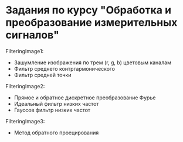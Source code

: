 # Задания по курсу "Обработка и преобразование измерительных сигналов"

FilteringImage1:
- Зашумление изображения по трем (r, g, b) цветовым каналам
- Фильтр среднего контргармонического
- Фильтр средней точки

FilteringImage2:
- Прямое и обратное дискретное преобразование Фурье
- Идеальный фильтр низких частот
- Гауссов фильтр низких частот

FilteringImage3:
- Метод обратного проецирования



